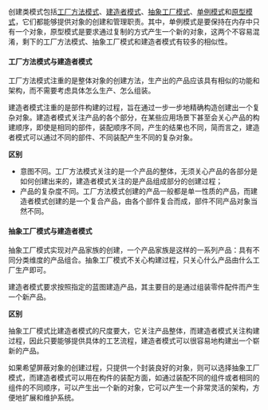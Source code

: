 创建类模式包括[工厂方法模式](《设计模式之禅》读书笔记--(3)工厂方法模式.md)、[建造者模式](《设计模式之禅》读书笔记--(6)建造者模式.md)、[抽象工厂模式](《设计模式之禅》读书笔记--(4)抽象工厂模式.md)、[单例模式](《设计模式之禅》读书笔记--(2)单例模式.md)和[原型模式](《设计模式之禅》读书笔记--(8)原型模式.md)，它们都能够提供对象的创建和管理职责。其中，单例模式是要保持在内存中只有一个对象，原型模式是要求通过复制的方式产生一个新的对象，这两个不容易混淆，剩下的工厂方法模式、抽象工厂模式和建造者模式有较多的相似性。

#### 工厂方法模式与建造者模式

工厂方法模式注重的是整体对象的创建方法，生产出的产品应该具有相似的功能和架构，而不需要考虑具体怎么生产、怎么组装。

建造者模式注重的是部件构建的过程，旨在通过一步一步地精确构造创建出一个复杂对象。建造者模式关注产品的各个部分，在某些应用场景下甚至会关心产品的构建顺序，即使是相同的部件，装配顺序不同，产生的结果也不同，简而言之，建造者模式可以通过不同的部件、不同装配产生不同的复杂对象。

**区别**

* 意图不同。工厂方法模式关注的是一个产品的整体，无须关心产品的各部分是如何创建出来的，建造者模式关注的是产品组成部分的创建过程；
* 产品的复杂度不同。工厂方法模式创建的产品一般都是单一性质的产品，而建造者模式创建的是一个复合产品，由各个部件复合而成，部件不同产品对象当然不同。

#### 抽象工厂模式与建造者模式

抽象工厂模式实现对产品家族的创建，一个产品家族是这样的一系列产品：具有不同分类维度的产品组合。抽象工厂模式不关心构建过程，只关心什么产品由什么工厂生产即可。

建造者模式要求按照指定的蓝图建造产品，其主要目的是通过组装零件配件而产生一个新产品。

**区别**

抽象工厂模式比建造者模式的尺度要大，它关注产品整体，而建造者模式关注构建过程，因此只要能够提供具体的工艺流程，建造者模式可以很容易地构建出一个崭新的产品。

如果希望屏蔽对象的创建过程，只提供一个封装良好的对象，则可以选择抽象工厂模式，而建造者模式可以用在构件的装配方面，如通过装配不同的组件或者相同的组件的不同顺序，可以产生出一个新的对象，它可以产生一个非常灵活的架构，方便地扩展和维护系统。